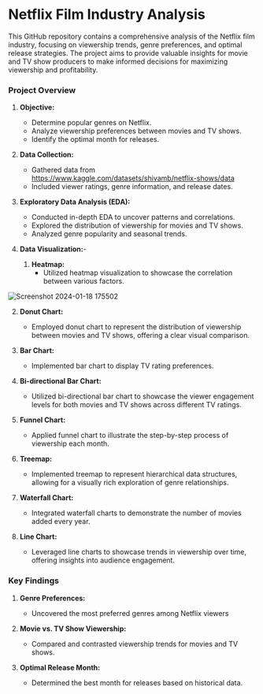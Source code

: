 # Netflix Film Industry Analysis

This GitHub repository contains a comprehensive analysis of the Netflix film industry, focusing on viewership trends, genre preferences, and optimal release strategies. The project aims to provide valuable insights for movie and TV show producers to make informed decisions for maximizing viewership and profitability.

### Project Overview

1. **Objective:**
   - Determine popular genres on Netflix.
   - Analyze viewership preferences between movies and TV shows.
   - Identify the optimal month for releases.

2. **Data Collection:**
   - Gathered data from https://www.kaggle.com/datasets/shivamb/netflix-shows/data
   - Included viewer ratings, genre information, and release dates.

3. **Exploratory Data Analysis (EDA):**
   - Conducted in-depth EDA to uncover patterns and correlations.
   - Explored the distribution of viewership for movies and TV shows.
   - Analyzed genre popularity and seasonal trends.
  
4. **Data Visualization:**-
   1. **Heatmap:**
      - Utilized heatmap visualization to showcase the correlation between various factors.
        
![Screenshot 2024-01-18 175502](https://github.com/bluniv/Netflix-Analysis/assets/152321937/74bcf56d-66ff-4c49-acbb-c3ad41c2214c)

   2. **Donut Chart:**
      - Employed donut chart to represent the distribution of viewership between movies and TV shows, offering a clear visual comparison.
 
   3. **Bar Chart:**
      - Implemented bar chart to display TV rating preferences.

   4. **Bi-directional Bar Chart:**
      - Utilized bi-directional bar chart to showcase the viewer engagement levels for both movies and TV shows across different TV ratings.

   5. **Funnel Chart:**
      - Applied funnel chart to illustrate the step-by-step process of viewership each month.

   6. **Treemap:**
      - Implemented treemap to represent hierarchical data structures, allowing for a visually rich exploration of genre relationships.

   7. **Waterfall Chart:**
      - Integrated waterfall charts to demonstrate the number of movies added every year.

   8. **Line Chart:**
      - Leveraged line charts to showcase trends in viewership over time, offering insights into audience engagement.


### Key Findings

1. **Genre Preferences:**
   - Uncovered the most preferred genres among Netflix viewers 

2. **Movie vs. TV Show Viewership:**
   - Compared and contrasted viewership trends for movies and TV shows.

3. **Optimal Release Month:**
   - Determined the best month for releases based on historical data.
